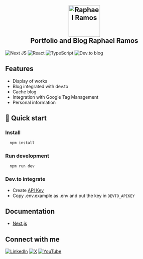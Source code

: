 <h2 align="center">
    <a href="https://raphaelramos.dev" target="blank_">
        <img height="100" alt="Raphael Ramos" src="https://github.com/raphaelramos/raphael-portifolio/assets/7671459/9ce93289-3457-4de4-ae83-95b649a3010e" />
    </a>
    <br>
    Portfolio and Blog Raphael Ramos
</h2>

![Next JS](https://img.shields.io/badge/Next-black?style=for-the-badge&logo=next.js&logoColor=white)
![React](https://img.shields.io/badge/react-%2320232a.svg?style=for-the-badge&logo=react&logoColor=%2361DAFB)
![TypeScript](https://img.shields.io/badge/typescript-%23007ACC.svg?style=for-the-badge&logo=typescript&logoColor=white)
![Dev.to blog](https://img.shields.io/badge/dev.to-0A0A0A?style=for-the-badge&logo=dev.to&logoColor=white)

## Features

- Display of works
- Blog integrated with dev.to
- Cache blog
- Integration with Google Tag Management
- Personal information

## 🚀 Quick start

### Install

```bash
  npm install
```

### Run development

```bash
  npm run dev
```

### Dev.to integrate
- Create [API Key](https://dev.to/settings/extensions)
- Copy .env.example as .env and put the key in `DEVTO_APIKEY`

## Documentation
 
- [Next.js](https://nextjs.org/docs)

## Connect with me
[![LinkedIn](https://img.shields.io/badge/linkedin-%230077B5.svg?style=for-the-badge&logo=linkedin&logoColor=white)](https://linkedin.com/in/raphaelramosbr)
[![X](https://img.shields.io/badge/X-%23000000.svg?style=for-the-badge&logo=X&logoColor=white)](https://twitter.com/raphaelramosbr)
[![YouTube](https://img.shields.io/badge/YouTube-%23FF0000.svg?style=for-the-badge&logo=YouTube&logoColor=white)](https://www.youtube.com/@raphaelramosbr?sub_confirmation=1)